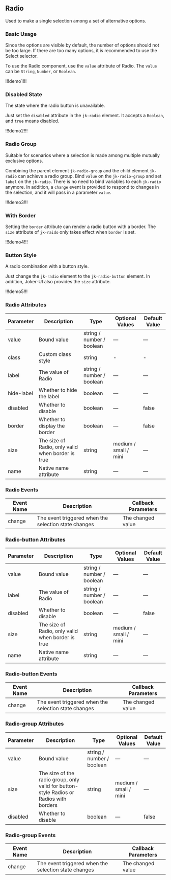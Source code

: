## Radio

Used to make a single selection among a set of alternative options.

### Basic Usage

Since the options are visible by default, the number of options should not be too large. If there are too many options, it is recommended to use the Select selector.

To use the Radio component, use the `value` attribute of Radio. The `value` can be `String`, `Number`, or `Boolean`.

!!!demo1!!!

### Disabled State

The state where the radio button is unavailable.

Just set the `disabled` attribute in the `jk-radio` element. It accepts a `Boolean`, and `true` means disabled.

!!!demo2!!!

### Radio Group

Suitable for scenarios where a selection is made among multiple mutually exclusive options.

Combining the parent element `jk-radio-group` and the child element `jk-radio` can achieve a radio group. Bind `value` on the `jk-radio-group` and set `label` on the `jk-radio`. There is no need to bind variables to each `jk-radio` anymore. In addition, a `change` event is provided to respond to changes in the selection, and it will pass in a parameter `value`.

!!!demo3!!!

### With Border

Setting the `border` attribute can render a radio button with a border. The `size` attribute of `jk-raido` only takes effect when `border` is set.

!!!demo4!!!

### Button Style

A radio combination with a button style.

Just change the `jk-radio` element to the `jk-radio-button` element. In addition, Joker-UI also provides the `size` attribute.

!!!demo5!!!

### Radio Attributes

| Parameter  | Description                                       | Type                      | Optional Values       | Default Value |
| ---------- | ------------------------------------------------- | ------------------------- | --------------------- | ------------- |
| value      | Bound value                                       | string / number / boolean | —                     | —             |
| class      | Custom class style                                | string                    | -                     | -             |
| label      | The value of Radio                                | string / number / boolean | —                     | —             |
| hide-label | Whether to hide the label                         | boolean                   | —                     | —             |
| disabled   | Whether to disable                                | boolean                   | —                     | false         |
| border     | Whether to display the border                     | boolean                   | —                     | false         |
| size       | The size of Radio, only valid when border is true | string                    | medium / small / mini | —             |
| name       | Native name attribute                             | string                    | —                     | —             |

### Radio Events

| Event Name | Description                                          | Callback Parameters |
| ---------- | ---------------------------------------------------- | ------------------- |
| change     | The event triggered when the selection state changes | The changed value   |

### Radio-button Attributes

| Parameter | Description                                       | Type                      | Optional Values       | Default Value |
| --------- | ------------------------------------------------- | ------------------------- | --------------------- | ------------- |
| value     | Bound value                                       | string / number / boolean | —                     | —             |
| label     | The value of Radio                                | string / number / boolean | —                     | —             |
| disabled  | Whether to disable                                | boolean                   | —                     | false         |
| size      | The size of Radio, only valid when border is true | string                    | medium / small / mini | —             |
| name      | Native name attribute                             | string                    | —                     | —             |

### Radio-button Events

| Event Name | Description                                          | Callback Parameters |
| ---------- | ---------------------------------------------------- | ------------------- |
| change     | The event triggered when the selection state changes | The changed value   |

### Radio-group Attributes

| Parameter | Description                                                                            | Type                      | Optional Values       | Default Value |
| --------- | -------------------------------------------------------------------------------------- | ------------------------- | --------------------- | ------------- |
| value     | Bound value                                                                            | string / number / boolean | —                     | —             |
| size      | The size of the radio group, only valid for button-style Radios or Radios with borders | string                    | medium / small / mini | —             |
| disabled  | Whether to disable                                                                     | boolean                   | —                     | false         |

### Radio-group Events

| Event Name | Description                                          | Callback Parameters |
| ---------- | ---------------------------------------------------- | ------------------- |
| change     | The event triggered when the selection state changes | The changed value   |
